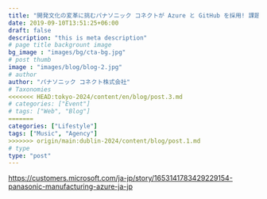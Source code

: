 ```yaml
---
title: "開発文化の変革に挑むパナソニック コネクトが Azure と GitHub を採用! 課題を乗り越えクラウドネイティブな次の景色を目指す"
date: 2019-09-10T13:51:25+06:00
draft: false
description: "this is meta description"
# page title backgrount image
bg_image : "images/bg/cta-bg.jpg"
# post thumb
image : "images/blog/blog-2.jpg"
# author
author: "パナソニック コネクト株式会社"
# Taxonomies
<<<<<<< HEAD:tokyo-2024/content/en/blog/post.3.md
# categories: ["Event"]
# tags: ["Web", "Blog"]
=======
categories: ["Lifestyle"]
tags: ["Music", "Agency"]
>>>>>>> origin/main:dublin-2024/content/blog/post.1.md
# type
type: "post"
---
```

https://customers.microsoft.com/ja-jp/story/1653141783429229154-panasonic-manufacturing-azure-ja-jp
